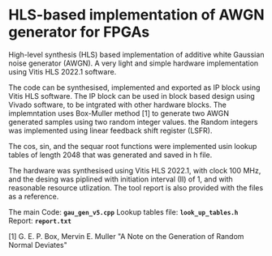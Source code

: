 # HLS-based implementation of AWGN generator for FPGAs
High-level synthesis (HLS) based implementation of additive white Gaussian noise generator (AWGN). A very light and simple hardware implementation using Vitis HLS 2022.1 software.

The code can be synthesised, implemented and exported as IP block using Vitis HLS software. The IP block can be used in block based design using Vivado software, to be intgrated with other hardware blocks. The implemntation uses Box-Muller method [1] to generate two AWGN generated samples using two random integer values. the Random integers was implemented using linear feedback shift register (LSFR).

The cos, sin, and the sequar root functions were implemented usin lookup tables of length 2048 that was generated and saved in h file.

The hardware was synthesised using Vitis HLS 2022.1, with clock 100 MHz, and the desing was piplined with initiation interval (II) of 1, and with reasonable resource utlization. The tool report is also provided with the files as a reference.

The main Code: **`gau_gen_v5.cpp`**
Lookup tables file: **`look_up_tables.h`**
Report: **`report.txt`**

[1] G. E. P. Box, Mervin E. Muller "A Note on the Generation of Random Normal Deviates"
